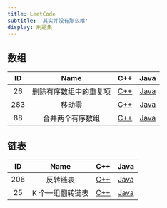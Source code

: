 ```yaml
---
title: LeetCode
subtitle: '其实并没有那么难'
display: 刷题集
---
```


<ClientOnly>
  <Plum/>
</ClientOnly>

## 数组

| ID  |          Name          |                                   C++                                    |                                         Java                                         |
| :-: | :--------------------: | :----------------------------------------------------------------------: | :----------------------------------------------------------------------------------: |
| 26  | 删除有序数组中的重复项 | [C++](https://github.com/ZhengKe996/LeetCode/blob/main/C++/26/main.cpp)  | [Java](https://github.com/ZhengKe996/LeetCode/blob/main/Java/src/L26/Solution.java)  |
| 283 |         移动零         | [C++](https://github.com/ZhengKe996/LeetCode/blob/main/C++/283/main.cpp) | [Java](https://github.com/ZhengKe996/LeetCode/blob/main/Java/src/L283/Solution.java) |
| 88  |    合并两个有序数组    | [C++](https://github.com/ZhengKe996/LeetCode/blob/main/C++/88/main.cpp)  | [Java](https://github.com/ZhengKe996/LeetCode/blob/main/Java/src/L88/Solution.java)  |

## 链表

| ID  |       Name       |                                   C++                                    |                                         Java                                         |
| :-: | :--------------: | :----------------------------------------------------------------------: | :----------------------------------------------------------------------------------: |
| 206 |     反转链表     | [C++](https://github.com/ZhengKe996/LeetCode/blob/main/C++/206/main.cpp) | [Java](https://github.com/ZhengKe996/LeetCode/blob/main/Java/src/L206/Solution.java) |
| 25  | K 个一组翻转链表 | [C++](https://github.com/ZhengKe996/LeetCode/blob/main/C++/25/main.cpp)  | [Java](https://github.com/ZhengKe996/LeetCode/blob/main/Java/src/L25/Solution.java)  |

<ListPosts type="DS"/>
